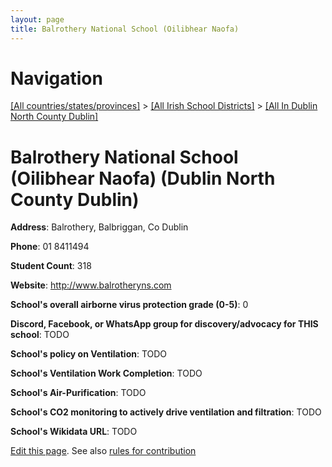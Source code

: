 ```yaml
---
layout: page
title: Balrothery National School (Oilibhear Naofa)
---
```

# Navigation

[[All countries/states/provinces]](../../..) > [[All Irish School Districts]](../..) > [[All In Dublin North County Dublin]](..)

# Balrothery National School (Oilibhear Naofa) (Dublin North County Dublin)

**Address**: Balrothery, Balbriggan, Co Dublin

**Phone**: 01 8411494

**Student Count**: 318

**Website**: <http://www.balrotheryns.com>

**School's overall airborne virus protection grade (0-5)**: 0

**Discord, Facebook, or WhatsApp group for discovery/advocacy for THIS school**: TODO

**School's policy on Ventilation**: TODO

**School's Ventilation Work Completion**: TODO

**School's Air-Purification**: TODO

**School's CO2 monitoring to actively drive ventilation and filtration**: TODO

**School's Wikidata URL**: TODO


[Edit this page](https://github.com/ventilate-schools/Ireland/edit/main/./Dublin_North_County_Dublin/Balrothery_National_School_(Oilibhear_Naofa).md). See also [rules for contribution](../../../contribution-rules/)